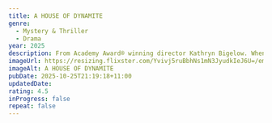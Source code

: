 ```yaml
---
title: A HOUSE OF DYNAMITE
genre:
  - Mystery & Thriller
  - Drama
year: 2025
description: From Academy Award® winning director Kathryn Bigelow. When a single, unattributed missile is launched at the United States, a race begins to determine who is responsible and how to respond.
imageUrl: https://resizing.flixster.com/Yvivj5ruBbhNs1mN3JyudkIeJ6U=/ems.cHJkLWVtcy1hc3NldHMvbW92aWVzLzNmM2VkNTg5LTAwOGQtNDdiZC1hZGRkLTQ4ZDc2Yzc4YjU2ZC5qcGc=
imageAlt: A HOUSE OF DYNAMITE
pubDate: 2025-10-25T21:19:18+11:00
updatedDate:
rating: 4.5
inProgress: false
repeat: false
---
```

